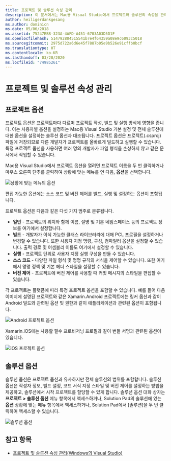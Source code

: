 ```yaml
---
title: 프로젝트 및 솔루션 속성 관리
description: 이 문서에서는 Mac용 Visual Studio에서 프로젝트와 솔루션의 속성을 관리하는 방법을 설명합니다.
author: heiligerdankgesang
ms.author: dominicn
ms.date: 05/06/2018
ms.assetid: 75247EB8-323A-4AFD-A451-6703A03D5D1F
ms.openlocfilehash: 514792804515541b7e4f64359a08e9c6093c5018
ms.sourcegitcommit: 2975d722a6d6e45f7887b05e9b526e91cffb0bcf
ms.translationtype: HT
ms.contentlocale: ko-KR
ms.lasthandoff: 03/20/2020
ms.locfileid: "74985261"
---
```

# <a name="managing-project-and-solution-properties"></a>프로젝트 및 솔루션 속성 관리

## <a name="project-options"></a>프로젝트 옵션

프로젝트 옵션은 프로젝트마다 다르며 프로젝트 작성, 빌드 및 실행 방식에 영향을 줍니다. 이는 사용자별 옵션을 설정하는 Mac용 Visual Studio 기본 설정 및 전체 솔루션에 대한 옵션을 설정하는 솔루션 옵션과 대조됩니다. 프로젝트 옵션은 프로젝트(.csproj) 파일에 저장되므로 다른 개발자가 프로젝트를 올바르게 빌드하고 실행할 수 있습니다. 특정 프로젝트 옵션을 사용하면 여러 명의 개발자가 파일 형식을 손상하지 않고 같은 문서에서 작업할 수 있습니다.

Mac용 Visual Studio에서 프로젝트 옵션을 열려면 프로젝트 이름을 두 번 클릭하거나 마우스 오른쪽 단추를 클릭하여 상황에 맞는 메뉴를 연 다음, **옵션**을 선택합니다.

![상황에 맞는 메뉴의 옵션](media/projects-and-solutions-image2.png)

편집 가능한 옵션에는 소스 코드 및 버전 제어를 빌드, 실행 및 설정하는 옵션이 포함됩니다.

프로젝트 옵션은 다음과 같은 다섯 가지 범주로 분류됩니다.

* **일반** - 프로젝트의 위치와 함께 이름, 설명 및 기본 네임스페이스 등의 프로젝트 정보를 여기에서 설정합니다.
* **빌드** - 개발자가 이식 가능한 클래스 라이브러리에 대해 PCL 프로필을 설정하거나 변경할 수 있습니다. 또한 사용자 지정 명령, 구성, 컴파일러 옵션을 설정할 수 있습니다. 출력 경로 및 어셈블리 이름도 여기에서 설정할 수 있습니다.
* **실행** - 프로젝트 단위로 사용자 지정 실행 구성을 만들 수 있습니다.
* **소스 코드** - 다양한 파일 형식 및 명명 규칙의 서식을 제어할 수 있습니다. 또한 여기에서 명명 정책 및 기본 헤더 스타일을 설정할 수 있습니다.
* **버전 제어** - 프로젝트에 버전 제어를 사용할 때 커밋 메시지의 스타일을 편집할 수 있습니다.

각 프로젝트는 플랫폼에 따라 특정 프로젝트 옵션을 포함할 수 있습니다. 예를 들어 다음 이미지에 설명된 프로젝트와 같은 Xamarin.Android 프로젝트에는 링커 옵션과 같이 Android 빌드와 관련된 옵션 및 권한과 같이 애플리케이션과 관련된 옵션이 포함됩니다.

![Android 프로젝트 옵션](media/projects-and-solutions-image5.png)

Xamarin.iOS에는 사용할 필수 프로비저닝 프로필과 같이 번들 서명과 관련된 옵션이 있습니다.

![iOS 프로젝트 옵션](media/projects-and-solutions-image6.png)

## <a name="solution-options"></a>솔루션 옵션

솔루션 옵션은 프로젝트 옵션과 유사하지만 전체 솔루션의 범위를 포함합니다. 솔루션 옵션은 작성자 정보, 빌드 설정, 코드 서식 지정 스타일 및 버전 제어를 설정하는 방법을 제공하고, 솔루션에서 시작 프로젝트를 할당할 수 있게 합니다.  솔루션 옵션 대화 상자는 **프로젝트 > 솔루션 옵션** 메뉴 항목에서 액세스하거나, Solution Pad의 솔루션에 있는 **옵션** 상황에 맞는 메뉴 항목에서 액세스하거나, Solution Pad에서 [솔루션]을 두 번 클릭하여 액세스할 수 있습니다.

![솔루션 옵션](media/projects-and-solutions-image7.png)

## <a name="see-also"></a>참고 항목

* [프로젝트 및 솔루션 속성 관리(Windows의 Visual Studio)](/visualstudio/ide/managing-project-and-solution-properties)